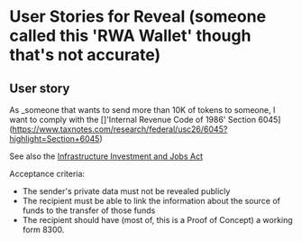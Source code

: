 # User Stories for Reveal (someone called this 'RWA Wallet' though that's not accurate)

## User story

As \_someone that wants to send more than 10K of tokens to someone, I want to comply with the []'Internal Revenue Code of 1986' Section 6045](https://www.taxnotes.com/research/federal/usc26/6045?highlight=Section+6045)

See also the [Infrastructure Investment and Jobs Act](https://www.congress.gov/117/plaws/publ58/PLAW-117publ58.pdf)

Acceptance criteria:

- The sender's private data must not be revealed publicly
- The recipient must be able to link the information about the source of funds to the transfer of those funds
- The recipient should have (most of, this is a Proof of Concept) a working form 8300.

